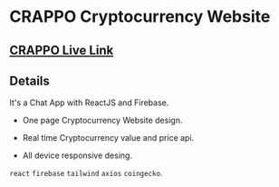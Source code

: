 # CRAPPO Cryptocurrency Website

## [CRAPPO Live Link](https://crappo-crypto-web.netlify.app/)

## Details

It's a Chat App with ReactJS and Firebase.

- One page Cryptocurrency Website design.

- Real time Cryptocurrency value and price api.

- All device responsive desing.

`react` `firebase` `tailwind` `axios` `coingecko`.
